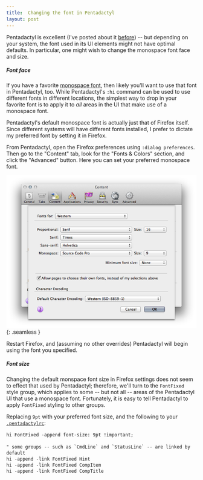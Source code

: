 ```yaml
---
title:  Changing the font in Pentadactyl
layout: post
---
```

Pentadactyl is excellent (I've posted about it [before][pentadactyl]) -- but depending on your
system, the font used in its UI elements might not have optimal defaults. In particular, one might
wish to change the monospace font face and size.

##### Font face

If you have a favorite [monospace font][monospace], then likely you'll want to use that font in
Pentadactyl, too. While Pentadactyl's `:hi` command can be used to use different fonts in different
locations, the simplest way to drop in your favorite font is to apply it to _all_ areas in the UI
that make use of a monospace font.

Pentadactyl's default monospace font is actually just that of Firefox itself. Since different
systems will have different fonts installed, I prefer to dictate my preferred font by setting it in
Firefox.

From Pentadactyl, open the Firefox preferences using `:dialog preferences`. Then go to the "Content"
tab, look for the "Fonts & Colors" section, and click the "Advanced" button. Here you can set your
preferred monospace font.

![](/blog/assets/firefox_font_settings.png){: .seamless }

Restart Firefox, and (assuming no other overrides) Pentadactyl will begin using the font you
specified.

##### Font size

Changing the default monspace font size in Firefox settings does not seem to effect that used by
Pentadactyl; therefore, we'll turn to the `FontFixed` style group, which applies to some -- but not
all -- areas of the Pentadactyl UI that use a monospace font. Fortunately, it is easy to tell
Pentadactyl to apply `FontFixed` styling to other groups.

Replacing `9pt` with your preferred font size, and the following to your
[`.pentadactylrc`][pentadactylrc]:

    hi FontFixed -append font-size: 9pt !important;

    " some groups -- such as `CmdLine` and `StatusLine` -- are linked by default
    hi -append -link FontFixed Hint
    hi -append -link FontFixed CompItem
    hi -append -link FontFixed CompTitle

[pentadactyl]:   /blog/2011/12/31/vimperator_to_pentadactyl
[monospace]:     /blog/2012/05/12/preferred_monospace_fonts
[pentadactylrc]: /config/.pentadactylrc
